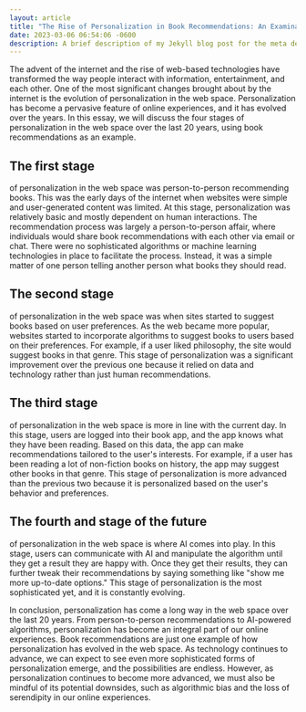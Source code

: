 ```yaml
---
layout: article
title: "The Rise of Personalization in Book Recommendations: An Examination of the Four Stages in the Web Space"
date: 2023-03-06 06:54:06 -0600
description: A brief description of my Jekyll blog post for the meta description.
---
```


The advent of the internet and the rise of web-based technologies have transformed the way people interact with information, entertainment, and each other. One of the most significant changes brought about by the internet is the evolution of personalization in the web space. Personalization has become a pervasive feature of online experiences, and it has evolved over the years. In this essay, we will discuss the four stages of personalization in the web space over the last 20 years, using book recommendations as an example.

## The first stage

of personalization in the web space was person-to-person recommending books. This was the early days of the internet when websites were simple and user-generated content was limited. At this stage, personalization was relatively basic and mostly dependent on human interactions. The recommendation process was largely a person-to-person affair, where individuals would share book recommendations with each other via email or chat. There were no sophisticated algorithms or machine learning technologies in place to facilitate the process. Instead, it was a simple matter of one person telling another person what books they should read.

## The second stage

of personalization in the web space was when sites started to suggest books based on user preferences. As the web became more popular, websites started to incorporate algorithms to suggest books to users based on their preferences. For example, if a user liked philosophy, the site would suggest books in that genre. This stage of personalization was a significant improvement over the previous one because it relied on data and technology rather than just human recommendations.

## The third stage

of personalization in the web space is more in line with the current day. In this stage, users are logged into their book app, and the app knows what they have been reading. Based on this data, the app can make recommendations tailored to the user's interests. For example, if a user has been reading a lot of non-fiction books on history, the app may suggest other books in that genre. This stage of personalization is more advanced than the previous two because it is personalized based on the user's behavior and preferences.

## The fourth and stage of the future

of personalization in the web space is where AI comes into play. In this stage, users can communicate with AI and manipulate the algorithm until they get a result they are happy with. Once they get their results, they can further tweak their recommendations by saying something like "show me more up-to-date options." This stage of personalization is the most sophisticated yet, and it is constantly evolving.

In conclusion, personalization has come a long way in the web space over the last 20 years. From person-to-person recommendations to AI-powered algorithms, personalization has become an integral part of our online experiences. Book recommendations are just one example of how personalization has evolved in the web space. As technology continues to advance, we can expect to see even more sophisticated forms of personalization emerge, and the possibilities are endless. However, as personalization continues to become more advanced, we must also be mindful of its potential downsides, such as algorithmic bias and the loss of serendipity in our online experiences.